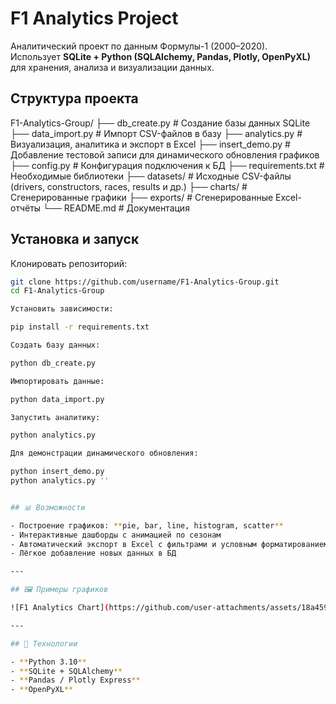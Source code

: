 # F1 Analytics Project

Аналитический проект по данным Формулы-1 (2000–2020).  
Использует **SQLite + Python (SQLAlchemy, Pandas, Plotly, OpenPyXL)** для хранения, анализа и визуализации данных.  

## Структура проекта
F1-Analytics-Group/
├── db_create.py # Создание базы данных SQLite
├── data_import.py # Импорт CSV-файлов в базу
├── analytics.py # Визуализация, аналитика и экспорт в Excel
├── insert_demo.py # Добавление тестовой записи для динамического обновления графиков
├── config.py # Конфигурация подключения к БД
├── requirements.txt # Необходимые библиотеки
├── datasets/ # Исходные CSV-файлы (drivers, constructors, races, results и др.)
├── charts/ # Сгенерированные графики
├── exports/ # Сгенерированные Excel-отчёты
└── README.md # Документация


##  Установка и запуск

Клонировать репозиторий:
```bash
git clone https://github.com/username/F1-Analytics-Group.git
cd F1-Analytics-Group

Установить зависимости:

pip install -r requirements.txt

Создать базу данных:

python db_create.py

Импортировать данные:

python data_import.py

Запустить аналитику:

python analytics.py

Для демонстрации динамического обновления:

python insert_demo.py
python analytics.py ''


## 📊 Возможности

- Построение графиков: **pie, bar, line, histogram, scatter**
- Интерактивные дашборды с анимацией по сезонам
- Автоматический экспорт в Excel с фильтрами и условным форматированием
- Лёгкое добавление новых данных в БД

---

## 🖼️ Примеры графиков

![F1 Analytics Chart](https://github.com/user-attachments/assets/18a459b4-87c8-4775-9ad1-4c878e3e4ad5)

---

## 🔧 Технологии

- **Python 3.10**
- **SQLite + SQLAlchemy**
- **Pandas / Plotly Express**
- **OpenPyXL**





